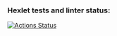 ### Hexlet tests and linter status:
[![Actions Status](https://github.com/wiktorbgu/python-project-50/actions/workflows/hexlet-check.yml/badge.svg)](https://github.com/wiktorbgu/python-project-50/actions)